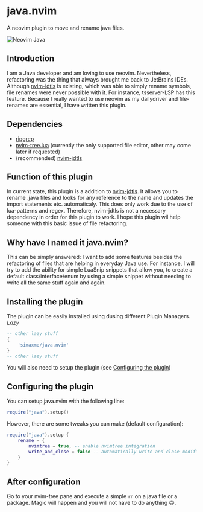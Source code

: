 # java.nvim
A neovim plugin to move and rename java files.

![Neovim Java](https://github.com/simaxme/java.nvim/blob/main/images/neovim_java.png?raw=true)

## Introduction
I am a Java developer and am loving to use neovim. Nevertheless, refactoring was the thing that always brought me back to JetBrains IDEs. Although [nvim-jdtls](https://github.com/mfussenegger/nvim-jdtls) is existing, which was able to simply rename symbols, file renames were never possible with it. For instance, tsserver-LSP has this feature. Because I really wanted to use neovim as my dailydriver and file-renames are essential, I have written this plugin.

## Dependencies
- [ripgrep](https://github.com/BurntSushi/ripgrep)
- [nvim-tree.lua](https://github.com/nvim-tree/nvim-tree.lua) (currently the only supported file editor, other may come later if requested)
- (recommended) [nvim-jdtls](https://github.com/mfussenegger/nvim-jdtls)

## Function of this plugin
In current state, this plugin is a addition to [nvim-jdtls](https://github.com/mfussenegger/nvim-jdtls). It allows you to rename .java files and looks for any reference to the name and updates the import statements etc. automaticaly. This does only work due to the use of lua-patterns and regex. Therefore, nvim-jdtls is not a necessary dependency in order for this plugin to work.
I hope this plugin wil help someone with this basic issue of file refactoring. 

## Why have I named it java.nvim?
This can be simply answered: I want to add some features besides the refactoring of files that are helping in everyday Java use. For instance, I will try to add the ability for simple LuaSnip snippets that allow you, to create a default class/interface/enum by using a simple snippet without needing to write all the same stuff again and again.

## Installing the plugin
The plugin can be easily installed using dusing different Plugin Managers.
*Lazy*
```lua
-- other lazy stuff
{
    'simaxme/java.nvim'
}
-- other lazy stuff
```

You will also need to setup the plugin (see [Configuring the plugin](#configuring-the-plugin))

## Configuring the plugin
You can setup java.nvim with the following line:
```lua
require("java").setup()
```

However, there are some tweaks you can make (default configuration):
```lua
require("java").setup {
    rename = {
        nvimtree = true, -- enable nvimtree integration
        write_and_close = false -- automatically write and close modified (previously unopened) files after refactoring a java file
    }
}
```

## After configuration
Go to your nvim-tree pane and execute a simple `rn` on a java file or a package. Magic will happen and you will not have to do anything 🙃.
